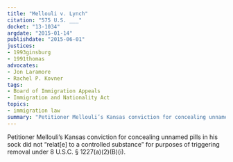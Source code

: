 ```yaml
---
title: "Mellouli v. Lynch"
citation: "575 U.S. ___"
docket: "13-1034"
argdate: "2015-01-14"
publishdate: "2015-06-01"
justices:
- 1993ginsburg
- 1991thomas
advocates:
- Jon Laramore
- Rachel P. Kovner
tags:
- Board of Immigration Appeals
- Immigration and Nationality Act
topics:
- immigration law
summary: "Petitioner Mellouli’s Kansas conviction for concealing unnamed pills in his sock did not “relat[e] to a controlled substance” for purposes of triggering removal under 8 U.S.C. § 1227(a)(2)(B)(i)."
---
```

Petitioner Mellouli’s Kansas conviction for concealing unnamed pills in his sock did not “relat[e] to a controlled substance” for purposes of triggering removal under 8 U.S.C. § 1227(a)(2)(B)(i).

